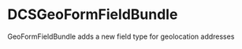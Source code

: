 DCSGeoFormFieldBundle
=====================

GeoFormFieldBundle adds a new field type for geolocation addresses
